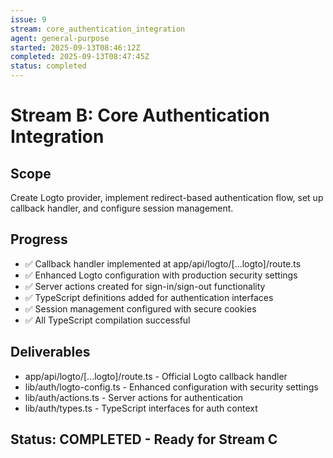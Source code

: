 ```yaml
---
issue: 9
stream: core_authentication_integration
agent: general-purpose
started: 2025-09-13T08:46:12Z
completed: 2025-09-13T08:47:45Z
status: completed
---
```


# Stream B: Core Authentication Integration

## Scope
Create Logto provider, implement redirect-based authentication flow, set up callback handler, and configure session management.

## Progress
- ✅ Callback handler implemented at app/api/logto/[...logto]/route.ts
- ✅ Enhanced Logto configuration with production security settings
- ✅ Server actions created for sign-in/sign-out functionality
- ✅ TypeScript definitions added for authentication interfaces
- ✅ Session management configured with secure cookies
- ✅ All TypeScript compilation successful

## Deliverables
- app/api/logto/[...logto]/route.ts - Official Logto callback handler
- lib/auth/logto-config.ts - Enhanced configuration with security settings
- lib/auth/actions.ts - Server actions for authentication
- lib/auth/types.ts - TypeScript interfaces for auth context

## Status: COMPLETED - Ready for Stream C